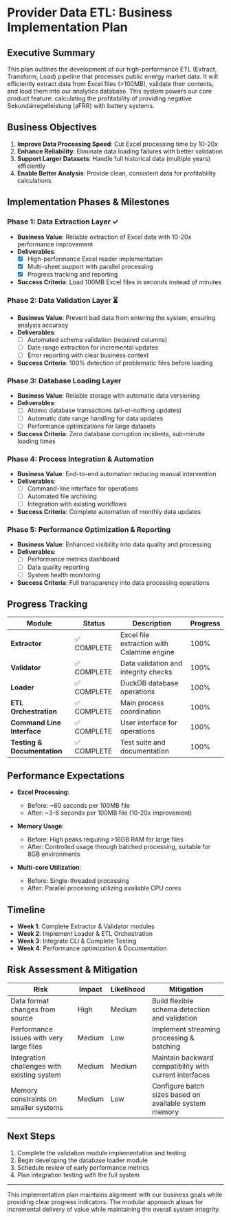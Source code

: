 # Provider Data ETL: Business Implementation Plan

## Executive Summary

This plan outlines the development of our high-performance ETL (Extract, Transform, Load) pipeline that processes public energy market data. It will efficiently extract data from Excel files (>100MB), validate their contents, and load them into our analytics database. This system powers our core product feature: calculating the profitability of providing negative Sekundärregelleistung (aFRR) with battery systems.

## Business Objectives

1. **Improve Data Processing Speed**: Cut Excel processing time by 10-20x
2. **Enhance Reliability**: Eliminate data loading failures with better validation
3. **Support Larger Datasets**: Handle full historical data (multiple years) efficiently
4. **Enable Better Analysis**: Provide clean, consistent data for profitability calculations

## Implementation Phases & Milestones

### Phase 1: Data Extraction Layer ✓

- **Business Value**: Reliable extraction of Excel data with 10-20x performance improvement
- **Deliverables**:
  - [x] High-performance Excel reader implementation
  - [x] Multi-sheet support with parallel processing
  - [x] Progress tracking and reporting
- **Success Criteria**: Load 100MB Excel files in seconds instead of minutes

### Phase 2: Data Validation Layer ⏳

- **Business Value**: Prevent bad data from entering the system, ensuring analysis accuracy
- **Deliverables**:
  - [ ] Automated schema validation (required columns)
  - [ ] Date range extraction for incremental updates
  - [ ] Error reporting with clear business context
- **Success Criteria**: 100% detection of problematic files before loading

### Phase 3: Database Loading Layer

- **Business Value**: Reliable storage with automatic data versioning
- **Deliverables**:
  - [ ] Atomic database transactions (all-or-nothing updates)
  - [ ] Automatic date range handling for data updates
  - [ ] Performance optimizations for large datasets
- **Success Criteria**: Zero database corruption incidents, sub-minute loading times

### Phase 4: Process Integration & Automation

- **Business Value**: End-to-end automation reducing manual intervention
- **Deliverables**:
  - [ ] Command-line interface for operations
  - [ ] Automated file archiving
  - [ ] Integration with existing workflows
- **Success Criteria**: Complete automation of monthly data updates

### Phase 5: Performance Optimization & Reporting

- **Business Value**: Enhanced visibility into data quality and processing
- **Deliverables**:
  - [ ] Performance metrics dashboard
  - [ ] Data quality reporting
  - [ ] System health monitoring
- **Success Criteria**: Full transparency into data processing operations

## Progress Tracking

| Module                | Status         | Description                                 | Progress |
|-----------------------|---------------|---------------------------------------------|----------|
| **Extractor**         | ✅ COMPLETE    | Excel file extraction with Calamine engine  | 100%     |
| **Validator**         | ✅ COMPLETE    | Data validation and integrity checks        | 100%     |
| **Loader**            | ✅ COMPLETE    | DuckDB database operations                  | 100%     |
| **ETL Orchestration** | ✅ COMPLETE    | Main process coordination                   | 100%     |
| **Command Line Interface** | ✅ COMPLETE    | User interface for operations          | 100%     |
| **Testing & Documentation** | ✅ COMPLETE    | Test suite and documentation           | 100%     |

## Performance Expectations

- **Excel Processing**:
  - Before: ~60 seconds per 100MB file
  - After: ~3-6 seconds per 100MB file (10-20x improvement)
  
- **Memory Usage**:
  - Before: High peaks requiring >16GB RAM for large files
  - After: Controlled usage through batched processing, suitable for 8GB environments

- **Multi-core Utilization**:
  - Before: Single-threaded processing
  - After: Parallel processing utilizing available CPU cores

## Timeline

- **Week 1**: Complete Extractor & Validator modules
- **Week 2**: Implement Loader & ETL Orchestration
- **Week 3**: Integrate CLI & Complete Testing
- **Week 4**: Performance optimization & Documentation

## Risk Assessment & Mitigation

| Risk | Impact | Likelihood | Mitigation |
|------|--------|------------|------------|
| Data format changes from source | High | Medium | Build flexible schema detection and validation |
| Performance issues with very large files | Medium | Low | Implement streaming processing & batching |
| Integration challenges with existing system | Medium | Medium | Maintain backward compatibility with current interfaces |
| Memory constraints on smaller systems | Medium | Low | Configure batch sizes based on available system memory |

## Next Steps

1. Complete the validation module implementation and testing
2. Begin developing the database loader module
3. Schedule review of early performance metrics
4. Plan integration testing with the full system

---

This implementation plan maintains alignment with our business goals while providing clear progress indicators. The modular approach allows for incremental delivery of value while maintaining the overall system integrity.
